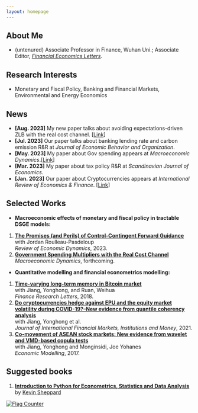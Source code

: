 ```yaml
---
layout: homepage
---
```


## About Me
- (untenured) Associate Professor in Finance, Wuhan Uni.; Associate Editor, [*Financial Economics Letters*](https://anser.press/index.php/FEL).


## Research Interests

- Monetary and Fiscal Policy, Banking and Financial Markets, Environmental and Energy Economics


## News
- **[Aug. 2023]** My new paper talks about avoiding expectations-driven ZLB with the real cost channel.
  [<a href="/assets/pdfs/papers/RSun.pdf" target="_blank" class="btn btn-sm z-depth-0" role="button">Link</a>]
- **[Jul. 2023]** Our paper talks about banking lending rate and carbon emission R&R at *Journal of Economic Behavior and Organization*.
- **[May. 2023]** My paper about Gov spending appears at *Macroeconomic Dynamics*.[<a href="https://doi.org/10.1017/S1365100523000251" target="_blank" class="btn btn-sm z-depth-0" role="button">Link</a>]
- **[Mar. 2023]** My paper about tax policy R&R at *Scandinavian Journal of Economics*.
- **[Jan. 2023]** Our paper about Cryptocurrencies appears at *International Review of Economics & Finance*.
  [<a href="https://doi.org/10.1016/j.iref.2023.01.015" target="_blank" class="btn btn-sm z-depth-0" role="button">Link</a>]

## Selected Works
- **Macroeconomic effects of monetary and fiscal policy in tractable DSGE models:**
1. **[The Promises (and Perils) of Control-Contingent Forward Guidance](https://doi.org/10.1016/j.red.2022.07.002)** <br>
  with Jordan Roulleau-Pasdeloup <br>
  *Review of Economic Dynamics*, 2023.
2. **[Government Spending Multipliers with the Real Cost Channel](https://doi.org/10.1017/S1365100523000251)** <br>
  *Macroeconomic Dynamics*, forthcoming.
  
- **Quantitative modelling and financial econometrics modelling:**
1. **[Time-varying long-term memory in Bitcoin market](https://doi.org/10.1016/j.frl.2017.12.009)** <br>
   with Jiang, Yonghong, and Ruan, Weihua <br>
   *Finance Research Letters*, 2018.
2. **[Do cryptocurrencies hedge against EPU and the equity market volatility during COVID-19?–New evidence from quantile coherency analysis](https://doi.org/10.1016/j.intfin.2021.101324)** <br>
     with Jiang, Yonghong et al.<br>
    *Journal of International Financial Markets, Institutions and Money*, 2021.
3. **[Co-movement of ASEAN stock markets: New evidence from wavelet and VMD-based copula tests](https://doi.org/10.1016/j.econmod.2017.04.012)** <br>
     with Jiang, Yonghong and Monginsidi, Joe Yohanes <br>
     *Economic Modelling*, 2017.  
      
## Suggested books
1. **[Introduction to Python for Econometrics, Statistics and Data Analysis](https://www.kevinsheppard.com/files/teaching/python/notes/python_introduction_2021.pdf)**<by>
  by <a href="https://www.kevinsheppard.com/teaching/python/course/" target="_blank" class="btn btn-sm z-depth-0" role="button">Kevin Sheppard</a>

<a href="https://info.flagcounter.com/HPoq"><img src="https://s11.flagcounter.com/count2/HPoq/bg_FFFFFF/txt_000000/border_CCCCCC/columns_2/maxflags_10/viewers_0/labels_0/pageviews_0/flags_0/percent_0/" alt="Flag Counter" border="0"></a>      

